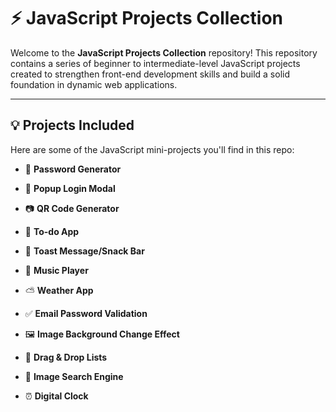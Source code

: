 # ⚡ JavaScript Projects Collection

Welcome to the **JavaScript Projects Collection** repository!
This repository contains a series of beginner to intermediate-level JavaScript projects created to strengthen front-end development skills and build a solid foundation in dynamic web applications.

---

## 💡 Projects Included

Here are some of the JavaScript mini-projects you'll find in this repo:

- 🔑 **Password Generator**

- 🔐 **Popup Login Modal**

- 📷 **QR Code Generator**

- 📝 **To-do App**

- 🍞 **Toast Message/Snack Bar**

- 🎵 **Music Player**

- ⛅ **Weather App**

- ✅ **Email Password Validation**

- 🖼️ **Image Background Change Effect**

- 🔀 **Drag & Drop Lists**

- 🔎 **Image Search Engine**

- ⏰ **Digital Clock**